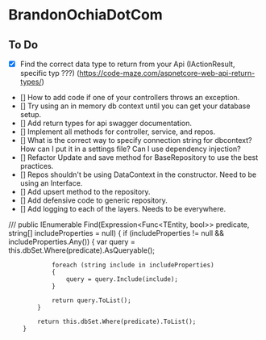 # BrandonOchiaDotCom

## To Do
* [X] Find the correct data type to return from your Api (IActionResult, specific typ ???) (https://code-maze.com/aspnetcore-web-api-return-types/)
* [] How to add code if one of your controllers throws an exception.
* [] Try using an in memory db context until you can get your database setup.
* [] Add return types for api swagger documentation.
* [] Implement all methods for controller, service, and repos.
* [] What is the correct way to specify connection string for dbcontext? How can I put it in a settings file? Can I use dependency injection?
* [] Refactor Update and save method for BaseRepository to use the best practices.
* [] Repos shouldn't be using DataContext in the constructor. Need to be using an Interface.
* [] Add upsert method to the repository.
* [] Add defensive code to generic repository.
* [] Add logging to each of the layers. Needs to be everywhere.



/// <inheritdoc/>
        public IEnumerable<TEntity> Find(Expression<Func<TEntity, bool>> predicate, string[] includeProperties = null)
        {
            if (includeProperties != null && includeProperties.Any())
            {
                var query = this.dbSet.Where(predicate).AsQueryable();

                foreach (string include in includeProperties)
                {
                    query = query.Include(include);
                }

                return query.ToList();
            }

            return this.dbSet.Where(predicate).ToList();
        }
